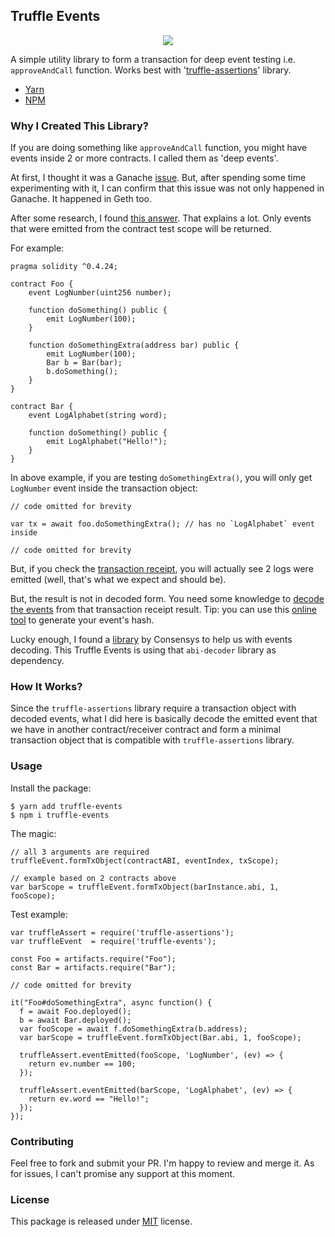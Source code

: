 ## Truffle Events

<p align="center">
  <img src="./images/img.jpeg" />
</p>

A simple utility library to form a transaction for deep event testing i.e. `approveAndCall` function. Works best with '[truffle-assertions](https://yarnpkg.com/en/package/truffle-assertions)' library.

- [Yarn](https://yarnpkg.com/en/package/truffle-events)
- [NPM](https://www.npmjs.com/package/truffle-events)

### Why I Created This Library?

If you are doing something like `approveAndCall` function, you might have events inside 2 or more contracts. I called them as 'deep events'.

At first, I thought it was a Ganache [issue](https://github.com/trufflesuite/ganache/issues/833). But, after spending some time experimenting with it, I can confirm that this issue was not only happened in Ganache. It happened in Geth too.

After some research, I found [this answer](https://ethereum.stackexchange.com/a/48389/26362). That explains a lot. Only events that were emitted from the contract test scope will be returned.

For example:

```
pragma solidity ^0.4.24;

contract Foo {
    event LogNumber(uint256 number);

    function doSomething() public {
        emit LogNumber(100);
    }

    function doSomethingExtra(address bar) public {
        emit LogNumber(100);
        Bar b = Bar(bar);
        b.doSomething();
    }
}

contract Bar {
    event LogAlphabet(string word);

    function doSomething() public {
        emit LogAlphabet("Hello!");
    }
}
```

In above example, if you are testing `doSomethingExtra()`, you will only get `LogNumber` event inside the transaction object:

```
// code omitted for brevity

var tx = await foo.doSomethingExtra(); // has no `LogAlphabet` event inside

// code omitted for brevity
```

But, if you check the [transaction receipt](https://github.com/ethereum/wiki/wiki/JSON-RPC#eth_gettransactionreceipt), you will actually see 2 logs were emitted (well, that's what we expect and should be).

But, the result is not in decoded form. You need some knowledge to [decode the events](https://codeburst.io/deep-dive-into-ethereum-logs-a8d2047c7371) from that transaction receipt result. Tip: you can use this [online tool](https://emn178.github.io/online-tools/keccak_256.html) to generate your event's hash.

Lucky enough, I found a [library](https://github.com/ConsenSys/abi-decoder/) by Consensys to help us with events decoding. This Truffle Events is using that `abi-decoder` library as dependency.

### How It Works?

Since the `truffle-assertions` library require a transaction object with decoded events, what I did here is basically decode the emitted event that we have in another contract/receiver contract and form a minimal transaction object that is compatible with `truffle-assertions` library.

### Usage

Install the package:

```
$ yarn add truffle-events
$ npm i truffle-events
```

The magic:

```
// all 3 arguments are required
truffleEvent.formTxObject(contractABI, eventIndex, txScope);

// example based on 2 contracts above
var barScope = truffleEvent.formTxObject(barInstance.abi, 1, fooScope);
```

Test example:

```
var truffleAssert = require('truffle-assertions');
var truffleEvent  = require('truffle-events');

const Foo = artifacts.require("Foo");
const Bar = artifacts.require("Bar");

// code omitted for brevity

it("Foo#doSomethingExtra", async function() {
  f = await Foo.deployed();
  b = await Bar.deployed();
  var fooScope = await f.doSomethingExtra(b.address);
  var barScope = truffleEvent.formTxObject(Bar.abi, 1, fooScope);

  truffleAssert.eventEmitted(fooScope, 'LogNumber', (ev) => {
    return ev.number == 100;
  });

  truffleAssert.eventEmitted(barScope, 'LogAlphabet', (ev) => {
    return ev.word == "Hello!";
  });
});
```

### Contributing

Feel free to fork and submit your PR. I'm happy to review and merge it. As for issues, I can't promise any support at this moment.

### License

This package is released under [MIT](https://choosealicense.com/licenses/mit/) license.
